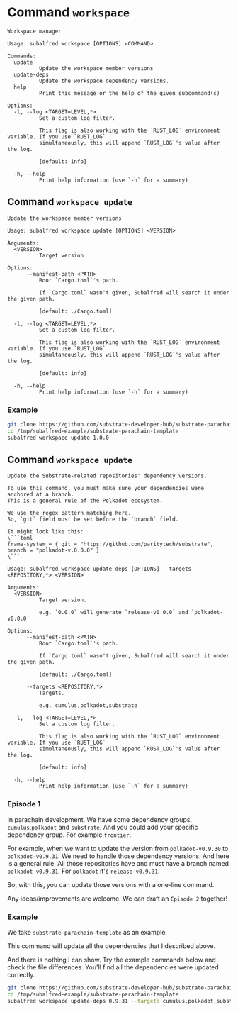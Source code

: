 # Command `workspace`
```
Workspace manager

Usage: subalfred workspace [OPTIONS] <COMMAND>

Commands:
  update
          Update the workspace member versions
  update-deps
          Update the workspace dependency versions.
  help
          Print this message or the help of the given subcommand(s)

Options:
  -l, --log <TARGET=LEVEL,*>
          Set a custom log filter.

          This flag is also working with the `RUST_LOG` environment variable. If you use `RUST_LOG`
          simultaneously, this will append `RUST_LOG`'s value after the log.

          [default: info]

  -h, --help
          Print help information (use `-h` for a summary)
```

## Command `workspace update`
```
Update the workspace member versions

Usage: subalfred workspace update [OPTIONS] <VERSION>

Arguments:
  <VERSION>
          Target version

Options:
      --manifest-path <PATH>
          Root `Cargo.toml`'s path.

          If `Cargo.toml` wasn't given, Subalfred will search it under the given path.

          [default: ./Cargo.toml]

  -l, --log <TARGET=LEVEL,*>
          Set a custom log filter.

          This flag is also working with the `RUST_LOG` environment variable. If you use `RUST_LOG`
          simultaneously, this will append `RUST_LOG`'s value after the log.

          [default: info]

  -h, --help
          Print help information (use `-h` for a summary)
```
### Example
```sh
git clone https://github.com/substrate-developer-hub/substrate-parachain-template.git /tmp/subalfred-example/substrate-parachain-template
cd /tmp/subalfred-example/substrate-parachain-template
subalfred workspace update 1.0.0
```

## Command `workspace update`
```
Update the Substrate-related repositories' dependency versions.

To use this command, you must make sure your dependencies were anchored at a branch.
This is a general rule of the Polkadot ecosystem.

We use the regex pattern matching here.
So, `git` field must be set before the `branch` field.

It might look like this:
\```toml
frame-system = { git = "https://github.com/paritytech/substrate", branch = "polkadot-v.0.0.0" }
\```

Usage: subalfred workspace update-deps [OPTIONS] --targets <REPOSITORY,*> <VERSION>

Arguments:
  <VERSION>
          Target version.

          e.g. `0.0.0` will generate `release-v0.0.0` and `polkadot-v0.0.0`

Options:
      --manifest-path <PATH>
          Root `Cargo.toml`'s path.

          If `Cargo.toml` wasn't given, Subalfred will search it under the given path.

          [default: ./Cargo.toml]

      --targets <REPOSITORY,*>
          Targets.

          e.g. cumulus,polkadot,substrate

  -l, --log <TARGET=LEVEL,*>
          Set a custom log filter.

          This flag is also working with the `RUST_LOG` environment variable. If you use `RUST_LOG`
          simultaneously, this will append `RUST_LOG`'s value after the log.

          [default: info]

  -h, --help
          Print help information (use `-h` for a summary)
```
### Episode 1
In parachain development. We have some dependency groups. `cumulus`,`polkadot` and `substrate`.
And you could add your specific dependency group. For example `frontier`.

For example, when we want to update the version from `polkadot-v0.9.30` to `polkadot-v0.9.31`. We need to handle those dependency versions.
And here is a general rule. All those repositories have and must have a branch named `polkadot-v0.9.31`. For `polkadot` it's `release-v0.9.31`.

So, with this, you can update those versions with a one-line command.

Any ideas/improvements are welcome. We can draft an `Episode 2` together!
### Example
We take `substrate-parachain-template` as an example.

This command will update all the dependencies that I described above.

And there is nothing I can show. Try the example commands below and check the file differences.
You'll find all the dependencies were updated correctly.
```sh
git clone https://github.com/substrate-developer-hub/substrate-parachain-template.git /tmp/subalfred-example/substrate-parachain-template
cd /tmp/subalfred-example/substrate-parachain-template
subalfred workspace update-deps 0.9.31 --targets cumulus,polkadot,substrate
```
